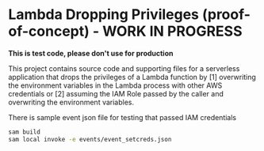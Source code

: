 # Lambda Dropping Privileges (proof-of-concept) - WORK IN PROGRESS
**This is test code, please don't use for production**

This project contains source code and supporting files for a serverless application that drops the privileges of a Lambda function by [1] overwriting the environment variables in the Lambda process with other AWS credentials or [2] assuming the IAM Role passed by the caller and overwriting the environment variables.

There is sample event json file for testing that passed IAM credentials
```bash
sam build
sam local invoke -e events/event_setcreds.json
```
